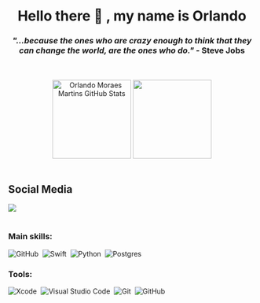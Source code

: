 

<h1 align="center">
    Hello there 👋 , my name is Orlando
</h1>

<h3 align ="center">
<em>"...because the ones who are crazy enough to think that they can change the world, are the ones who do."</em> - Steve Jobs
</h3>
</br></br>

<div align="center">  
  <img height="160rem" src="https://github-readme-stats.vercel.app/api?username=og1421&show_icons=true&count_private=true&hide_border=true&title_color=87CEFA&icon_color=87CEFA&text_color=c9d1d9&bg_color=0d1117" alt="Orlando Moraes Martins GitHub Stats" /> 
  <img height="160rem" height="190px" src="https://github-readme-stats.vercel.app/api/top-langs/?username=og1421&layout=compact&hide_border=true&title_color=87CEFA&text_color=87CEFA&bg_color=0d1117" />
</div>

</br>

## Social Media
<div>  
<a href="https://www.linkedin.com/in/orlando-moraes-martins-4a462b102/" target="_blank"><img src="https://img.shields.io/badge/LinkedIn-0077B5?style=for-the-badge&logo=linkedin&logoColor=white"/> </a>
</div>

</br>
  

### Main skills:
![GitHub](https://img.shields.io/badge/-GitHub-0D1117?style=for-the-badge&logo=github&labelColor=0D1117)&nbsp;
![Swift](https://img.shields.io/badge/-Swift-0D1117?style=for-the-badge&logo=swift&logoColor=172B6&labelColor=0D1117)&nbsp;
![Python](https://img.shields.io/badge/Python-14354C?style=for-the-badge&logo=python&logoColor=white)&nbsp; 
![Postgres](https://img.shields.io/badge/PostgreSQL-14354C?style=for-the-badge&logo=postgresql&logoColor=white)&nbsp; 

### Tools:
![Xcode](https://img.shields.io/badge/-Xcode-0D1117?style=for-the-badge&logo=xcode&logoColor=007ACC&labelColor=0D1117)&nbsp;
![Visual Studio Code](https://img.shields.io/badge/-Visual%20Studio%20Code-0D1117?style=for-the-badge&logo=visual-studio-code&logoColor=007ACC&labelColor=0D1117)&nbsp;
![Git](https://img.shields.io/badge/-Git-0D1117?style=for-the-badge&logo=git&labelColor=0D1117)&nbsp;
![GitHub](https://img.shields.io/badge/-GitHub-0D1117?style=for-the-badge&logo=github&labelColor=0D1117)&nbsp;
